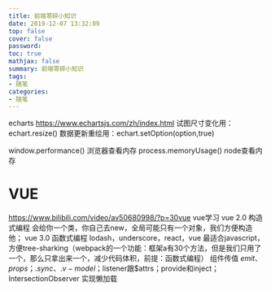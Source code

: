 ```yaml
---
title: 前端零碎小知识
date: 2019-12-07 13:32:09
top: false
cover: false
password:
toc: true
mathjax: false
summary: 前端零碎小知识
tags:
- 随笔
categories:
- 随笔
---
```

echarts https://www.echartsjs.com/zh/index.html
试图尺寸变化用：echart.resize() 
数据更新重绘用：echart.setOption(option,true)

window.performance() 浏览器查看内存
process.memoryUsage()  node查看内存 

# VUE
https://www.bilibili.com/video/av50680998/?p=30vue  vue学习
vue 2.0 构造式编程 会给你一个类，你自己去new，全局可能只有一个对象，我们方便构造他；
vue 3.0 函数式编程 lodash，underscore，react，vue 最适合javascript，方便tree-sharking（webpack的一个功能：框架a有30个方法，但是我们只用了一个，那么只拿出来一个，减少代码体积，前提：函数式编程）
组件传值 $emit、props；.sync 、 .v-model； $listener跟$attrs；provide和inject；
IntersectionObserver 实现懒加载
